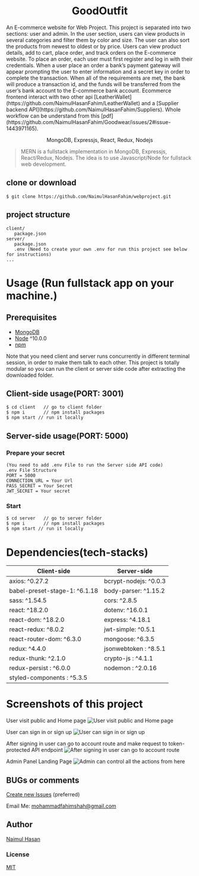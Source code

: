 <h1 align="center">
GoodOutfit
</h1>
<p>An E-commerce website for Web Project. This project is separated into two sections: user and admin. In the user section, users can view products in several categories and filter them by color and size. The user can also sort the products from newest to oldest or by price. Users can view product details, add to cart, place order, and track orders on the E-commerce website. To place an order, each user must first register and log in with their credentials. When a user place an order a bank’s payment gateway will appear prompting the user to enter information and a secret key in order to complete the transaction. When all of the requirements are met, the bank will produce a transaction id, and the funds will be transferred from the user’s bank account to the E-commerce bank account. Ecommerce frontend interact with two other api [LeatherWallet](https://github.com/NaimulHasanFahim/LeatherWallet) and a [Supplier backend API](https://github.com/NaimulHasanFahim/Suppliers). Whole workflow can be understand from this [pdf](https://github.com/NaimulHasanFahim/Goodwear/issues/2#issue-1443971165).</p>
<p align="center">
MongoDB, Expressjs, React, Redux, Nodejs
</p>


> MERN is a fullstack implementation in MongoDB, Expressjs, React/Redux, Nodejs. The idea is to use Javascript/Node for fullstack web development.

## clone or download
```terminal
$ git clone https://github.com/NaimulHasanFahim/webproject.git
```

## project structure
```terminal
client/
   package.json
server/
   package.json
   .env (Need to create your own .env for run this project see below for instructions)
...
```

# Usage (Run fullstack app on your machine.)

## Prerequisites
- [MongoDB](https://gist.github.com/nrollr/9f523ae17ecdbb50311980503409aeb3)
- [Node](https://nodejs.org/en/download/) ^10.0.0
- [npm](https://nodejs.org/en/download/package-manager/)

Note that you need client and server runs concurrently in different terminal session, in order to make them talk to each other. This project is totally modular so you can run the client or server side code after extracting the downloaded folder.

## Client-side usage(PORT: 3001)
```terminal
$ cd client   // go to client folder
$ npm i       // npm install packages
$ npm start // run it locally

```

## Server-side usage(PORT: 5000)

### Prepare your secret
```
(You need to add .env File to run the Server side API code)
.env File Structure
PORT = 5000
CONNECTION_URL = Your Url
PASS_SECRET = Your Secret
JWT_SECRET = Your secret
```

### Start

```terminal
$ cd server   // go to server folder
$ npm i       // npm install packages
$ npm start // run it locally
```


# Dependencies(tech-stacks)
Client-side | Server-side
--- | ---
axios: ^0.27.2 | bcrypt-nodejs: ^0.0.3
babel-preset-stage-1: ^6.1.18|body-parser: ^1.15.2
sass: ^1.54.5 | cors: ^2.8.5
react: ^18.2.0 | dotenv: ^16.0.1
react-dom: ^18.2.0 | express: ^4.18.1
react-redux: ^8.0.2 | jwt-simple: ^0.5.1
react-router-dom: ^6.3.0 | mongoose: ^6.3.5
redux: ^4.4.0 | jsonwebtoken : ^8.5.1
redux-thunk: ^2.1.0 | crypto-js : ^4.1.1
redux-persist : ^6.0.0| nodemon : ^2.0.16
styled-components : ^5.3.5 |


# Screenshots of this project

User visit public and Home page
![User visit public and Home page](https://user-images.githubusercontent.com/40023605/187589352-7e290dfe-f5a4-49ab-abf5-8698b22f2189.png)

User can sign in or sign up
![User can sign in or sign up](https://user-images.githubusercontent.com/40023605/187589358-93b1112e-bb3d-4d3f-bbde-16a6d4bd15b6.png)

After signing in user can go to account route and make request to token-protected API endpoint
![After signing in user can go to account route](https://user-images.githubusercontent.com/40023605/187589353-8c575245-e9fa-4d3b-9842-2d7d842057ec.png)

Admin Panel Landing Page
![Admin can control all the actions from here](https://user-images.githubusercontent.com/40023605/187589360-c25ee499-95e8-4fae-88be-6aa3d600f3b4.png)



## BUGs or comments
[Create new Issues](https://github.com/NaimulHasanFahim/webproject/issues) (preferred)

Email Me: mohammadfahimshah@gmail.com

## Author
[Naimul Hasan](https://www.linkedin.com/in/naimul-hasan-fahim-1541481b2/)


### License
[MIT](https://github.com/amazingandyyy/mern/blob/master/LICENSE)

